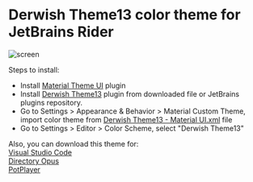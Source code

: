 # Derwish Theme13 color theme for JetBrains Rider

![screen](https://github.com/dy-sh/jetbrains-theme13/raw/master/screen.png)
  
  
Steps to install:
- Install [Material Theme UI](https://plugins.jetbrains.com/plugin/8006-material-theme-ui) plugin
- Install [Derwish Theme13](https://github.com/dy-sh/jetbrains-theme13/raw/master/Derwish%20Theme13.jar) plugin from downloaded file or JetBrains plugins repository.
- Go to Settings > Appearance & Behavior > Material Custom Theme, import color theme from [Derwish Theme13 - Material UI.xml](https://raw.githubusercontent.com/dy-sh/jetbrains-theme13/master/Derwish%20Theme13%20-%20Material%20UI.xml) file
- Go to Settings > Editor > Color Scheme, select "Derwish Theme13"
  
  
Also, you can download this theme for:  
[Visual Studio Code](https://marketplace.visualstudio.com/items?itemName=derwish.derwish-theme13)  
[Directory Opus](https://resource.dopus.com/t/derwish-theme13)  
[PotPlayer](https://potplayer.daum.net/forum/viewtopic.php?f=11&t=20924)  
